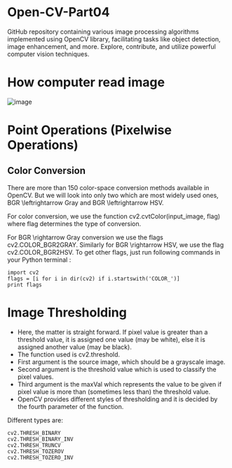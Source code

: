 # Open-CV-Part04
GitHub repository containing various image processing algorithms implemented using OpenCV library, facilitating tasks like object detection, image enhancement, and more. Explore, contribute, and utilize powerful computer vision techniques.

# How computer read image

![image](https://github.com/778569/Open-CV-Part04/assets/52319671/a90aa0e1-ffd3-4c9e-97c0-af686b68ddf0)

# Point Operations (Pixelwise Operations)

## Color Conversion

There are more than 150 color-space conversion methods available in OpenCV. But we will look into only two which are most widely used ones, BGR \leftrightarrow Gray and BGR \leftrightarrow HSV.

For color conversion, we use the function cv2.cvtColor(input_image, flag) where flag determines the type of conversion.

For BGR \rightarrow Gray conversion we use the flags cv2.COLOR_BGR2GRAY. Similarly for BGR \rightarrow HSV, we use the flag cv2.COLOR_BGR2HSV. To get other flags, just run following commands in your Python terminal :

```
import cv2
flags = [i for i in dir(cv2) if i.startswith('COLOR_')]
print flags

```
# Image Thresholding

* Here, the matter is straight forward. If pixel value is greater than a threshold value, it is assigned one value (may be white), else it is assigned another value (may be black).
* The function used is cv2.threshold.
* First argument is the source image, which should be a grayscale image.
* Second argument is the threshold value which is used to classify the pixel values.
* Third argument is the maxVal which represents the value to be given if pixel value is more than (sometimes less than) the threshold value.
* OpenCV provides different styles of thresholding and it is decided by the fourth parameter of the function.

Different types are:


```
cv2.THRESH_BINARY
cv2.THRESH_BINARY_INV
cv2.THRESH_TRUNCV
cv2.THRESH_TOZEROV
cv2.THRESH_TOZERO_INV

```
